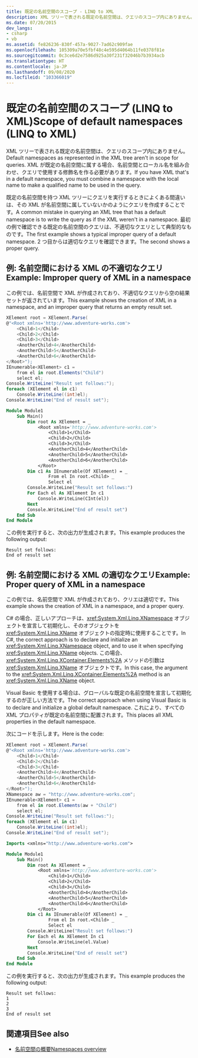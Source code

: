 ```yaml
---
title: 既定の名前空間のスコープ - LINQ to XML
description: XML ツリーで表される既定の名前空間は、クエリのスコープ内にありません。 クエリの実行方法として適切な方法と不適切な方法を次に示します。
ms.date: 07/20/2015
dev_langs:
- csharp
- vb
ms.assetid: fe826236-830f-457a-9027-7ad62c909fae
ms.openlocfilehash: 105309a70e5fbf48c4e595d4064b11fe0378f81e
ms.sourcegitcommit: 0c3ce6d2e7586d925a30f231f32046b7b3934acb
ms.translationtype: HT
ms.contentlocale: ja-JP
ms.lasthandoff: 09/08/2020
ms.locfileid: "103366019"
---
```

# <a name="scope-of-default-namespaces-linq-to-xml"></a><span data-ttu-id="be51f-104">既定の名前空間のスコープ (LINQ to XML)</span><span class="sxs-lookup"><span data-stu-id="be51f-104">Scope of default namespaces (LINQ to XML)</span></span>

<span data-ttu-id="be51f-105">XML ツリーで表される既定の名前空間は、クエリのスコープ内にありません。</span><span class="sxs-lookup"><span data-stu-id="be51f-105">Default namespaces as represented in the XML tree aren't in scope for queries.</span></span> <span data-ttu-id="be51f-106">XML が既定の名前空間に属する場合、名前空間とローカル名を組み合わせ、クエリで使用する修飾名を作る必要があります。</span><span class="sxs-lookup"><span data-stu-id="be51f-106">If you have XML that's in a default namespace, you must combine a namespace with the local name to make a qualified name to be used in the query.</span></span>

<span data-ttu-id="be51f-107">既定の名前空間を持つ XML ツリーにクエリを実行するときによくある間違いは、その XML が名前空間に属していないかのようにクエリを作成することです。</span><span class="sxs-lookup"><span data-stu-id="be51f-107">A common mistake in querying an XML tree that has a default namespace is to write the query as if the XML weren't in a namespace.</span></span> <span data-ttu-id="be51f-108">最初の例で確認できる既定の名前空間のクエリは、不適切なクエリとして典型的なものです。</span><span class="sxs-lookup"><span data-stu-id="be51f-108">The first example shows a typical improper query of a default namespace.</span></span> <span data-ttu-id="be51f-109">2 つ目からは適切なクエリを確認できます。</span><span class="sxs-lookup"><span data-stu-id="be51f-109">The second shows a proper query.</span></span>

## <a name="example-improper-query-of-xml-in-a-namespace"></a><span data-ttu-id="be51f-110">例: 名前空間における XML の不適切なクエリ</span><span class="sxs-lookup"><span data-stu-id="be51f-110">Example: Improper query of XML in a namespace</span></span>

<span data-ttu-id="be51f-111">この例では、名前空間で XML が作成されており、不適切なクエリから空の結果セットが返されています。</span><span class="sxs-lookup"><span data-stu-id="be51f-111">This example shows the creation of XML in a namespace, and an improper query that returns an empty result set.</span></span>

```csharp
XElement root = XElement.Parse(
@"<Root xmlns='http://www.adventure-works.com'>
    <Child>1</Child>
    <Child>2</Child>
    <Child>3</Child>
    <AnotherChild>4</AnotherChild>
    <AnotherChild>5</AnotherChild>
    <AnotherChild>6</AnotherChild>
</Root>");
IEnumerable<XElement> c1 =
    from el in root.Elements("Child")
    select el;
Console.WriteLine("Result set follows:");
foreach (XElement el in c1)
    Console.WriteLine((int)el);
Console.WriteLine("End of result set");
```

```vb
Module Module1
    Sub Main()
        Dim root As XElement = _
            <Root xmlns='http://www.adventure-works.com'>
                <Child>1</Child>
                <Child>2</Child>
                <Child>3</Child>
                <AnotherChild>4</AnotherChild>
                <AnotherChild>5</AnotherChild>
                <AnotherChild>6</AnotherChild>
            </Root>
        Dim c1 As IEnumerable(Of XElement) = _
                From el In root.<Child> _
                Select el
        Console.WriteLine("Result set follows:")
        For Each el As XElement In c1
            Console.WriteLine(CInt(el))
        Next
        Console.WriteLine("End of result set")
    End Sub
End Module
```

<span data-ttu-id="be51f-112">この例を実行すると、次の出力が生成されます。</span><span class="sxs-lookup"><span data-stu-id="be51f-112">This example produces the following output:</span></span>

```output
Result set follows:
End of result set
```

## <a name="example--proper-query-of-xml-in-a-namespace"></a><span data-ttu-id="be51f-113">例: 名前空間における XML の適切なクエリ</span><span class="sxs-lookup"><span data-stu-id="be51f-113">Example:  Proper query of XML in a namespace</span></span>

<span data-ttu-id="be51f-114">この例では、名前空間で XML が作成されており、クリエは適切です。</span><span class="sxs-lookup"><span data-stu-id="be51f-114">This example shows the creation of XML in a namespace, and a proper query.</span></span>

<span data-ttu-id="be51f-115">C# の場合、正しいアプローチは、<xref:System.Xml.Linq.XNamespace> オブジェクトを宣言して初期化し、そのオブジェクトを <xref:System.Xml.Linq.XName> オブジェクトの指定時に使用することです。</span><span class="sxs-lookup"><span data-stu-id="be51f-115">In C#, the correct approach is to declare and initialize an <xref:System.Xml.Linq.XNamespace> object, and to use it when specifying <xref:System.Xml.Linq.XName> objects.</span></span> <span data-ttu-id="be51f-116">この場合、<xref:System.Xml.Linq.XContainer.Elements%2A> メソッドの引数は <xref:System.Xml.Linq.XName> オブジェクトです。</span><span class="sxs-lookup"><span data-stu-id="be51f-116">In this case, the argument to the <xref:System.Xml.Linq.XContainer.Elements%2A> method is an <xref:System.Xml.Linq.XName> object.</span></span>

<span data-ttu-id="be51f-117">Visual Basic を使用する場合は、グローバルな既定の名前空間を宣言して初期化するのが正しい方法です。</span><span class="sxs-lookup"><span data-stu-id="be51f-117">The correct approach when using Visual Basic is to declare and initialize a global default namespace.</span></span> <span data-ttu-id="be51f-118">これにより、すべての XML プロパティが既定の名前空間に配置されます。</span><span class="sxs-lookup"><span data-stu-id="be51f-118">This places all XML properties in the default namespace.</span></span>

<span data-ttu-id="be51f-119">次にコードを示します。</span><span class="sxs-lookup"><span data-stu-id="be51f-119">Here is the code:</span></span>

```csharp
XElement root = XElement.Parse(
@"<Root xmlns='http://www.adventure-works.com'>
    <Child>1</Child>
    <Child>2</Child>
    <Child>3</Child>
    <AnotherChild>4</AnotherChild>
    <AnotherChild>5</AnotherChild>
    <AnotherChild>6</AnotherChild>
</Root>");
XNamespace aw = "http://www.adventure-works.com";
IEnumerable<XElement> c1 =
    from el in root.Elements(aw + "Child")
    select el;
Console.WriteLine("Result set follows:");
foreach (XElement el in c1)
    Console.WriteLine((int)el);
Console.WriteLine("End of result set");
```

```vb
Imports <xmlns="http://www.adventure-works.com">

Module Module1
    Sub Main()
        Dim root As XElement = _
            <Root xmlns='http://www.adventure-works.com'>
                <Child>1</Child>
                <Child>2</Child>
                <Child>3</Child>
                <AnotherChild>4</AnotherChild>
                <AnotherChild>5</AnotherChild>
                <AnotherChild>6</AnotherChild>
            </Root>
        Dim c1 As IEnumerable(Of XElement) = _
                From el In root.<Child> _
                Select el
        Console.WriteLine("Result set follows:")
        For Each el As XElement In c1
            Console.WriteLine(el.Value)
        Next
        Console.WriteLine("End of result set")
    End Sub
End Module
```

<span data-ttu-id="be51f-120">この例を実行すると、次の出力が生成されます。</span><span class="sxs-lookup"><span data-stu-id="be51f-120">This example produces the following output:</span></span>

```output
Result set follows:
1
2
3
End of result set
```

## <a name="see-also"></a><span data-ttu-id="be51f-121">関連項目</span><span class="sxs-lookup"><span data-stu-id="be51f-121">See also</span></span>

- [<span data-ttu-id="be51f-122">名前空間の概要</span><span class="sxs-lookup"><span data-stu-id="be51f-122">Namespaces overview</span></span>](namespaces-overview.md)
